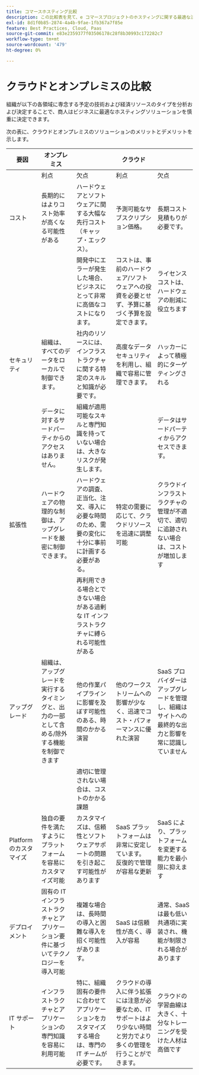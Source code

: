 ```yaml
---
title: コマースホスティング比較
description: この比較表を見て、e コマースプロジェクトのホスティングに関する最適な決定を下します。
exl-id: 8d1f0b85-2874-4a4b-9fae-1fb367a7f85e
feature: Best Practices, Cloud, Paas
source-git-commit: e83e2359377f03506178c28f8b30993c172282c7
workflow-type: tm+mt
source-wordcount: '479'
ht-degree: 0%

---
```


# クラウドとオンプレミスの比較

組織が以下の各領域に専念する予定の技術および経済リソースのタイプを分析および決定することで、商人はビジネスに最適なホスティングソリューションを慎重に決定できます。

次の表に、クラウドとオンプレミスのソリューションのメリットとデメリットを示します。

<table>
    <thead>
        <tr>
            <th>要因</th>
            <th>オンプレミス</th>
            <th></th>
            <th>クラウド</th>
            <th></th>
        </tr>
    </thead>
    <tbody>
        <tr>
            <td></td>
            <td>利点</td>
            <td>欠点</td>
            <td>利点</td>
            <td>欠点</td>
        </tr>
        <tr>
            <td>コスト</td>
            <td>長期的にはよりコスト効率が高くなる可能性がある</td>
            <td>ハードウェアとソフトウェアに関する大幅な先行コスト（キャップ・エックス）。</td>
            <td>予測可能なサブスクリプション価格。</td>
            <td>長期コスト見積もりが必要です。</td>
        </tr>
        <tr>
            <td></td>
            <td></td>
            <td>開発中にエラーが発生した場合、ビジネスにとって非常に高価なコストになります。</td>
            <td>コストは、事前のハードウェア/ソフトウェアへの投資を必要とせず、予算に基づく予算を設定できます。</td>
            <td>ライセンスコストは、ハードウェアの削減に役立ちます</td>
        </tr>
        <tr>
            <td>セキュリティ</td>
            <td>組織は、すべてのデータをローカルで制御できます。</td>
            <td>社内のリソースには、インフラストラクチャに関する特定のスキルと知識が必要です。</td>
            <td>高度なデータセキュリティを利用し、組織で容易に管理できます。</td>
            <td>ハッカーによって積極的にターゲティングされる</td>
        </tr>
        <tr>
            <td></td>
            <td>データに対するサードパーティからのアクセスはありません。</td>
            <td>組織が適用可能なスキルと専門知識を持っていない場合は、大きなリスクが発生します。</td>
            <td></td>
            <td>データはサードパーティからアクセスできます。</td>
        </tr>
        <tr>
            <td>拡張性</td>
            <td>ハードウェアの物理的な制御は、アップグレードを厳密に制御できます。</td>
            <td>ハードウェアの調査、正当化、注文、導入に必要な時間のため、需要の変化に十分に事前に計画する必要がある。</td>
            <td>特定の需要に応じて、クラウドリソースを迅速に調整可能</td>
            <td>クラウドインフラストラクチャの管理が不適切で、適切に追跡されない場合は、コストが増加します</td>
        </tr>
        <tr>
            <td></td>
            <td></td>
            <td>再利用できる場合とできない場合がある過剰な IT インフラストラクチャに縛られる可能性がある</td>
            <td></td>
            <td></td>
        </tr>
        <tr>
            <td>アップグレード</td>
            <td>組織は、アップグレードを実行するタイミングと、出力の一部として含める/除外する機能を制御できます</td>
            <td>他の作業パイプラインに影響を及ぼす可能性のある、時間のかかる演習</td>
            <td>他のワークストリームへの影響が少なく、迅速でコスト・パフォーマンスに優れた演習</td>
            <td>SaaS プロバイダーはアップグレードを管理し、組織はサイトへの最終的な出力と影響を常に認識していません</td>
        </tr>
        <tr>
            <td></td>
            <td></td>
            <td>適切に管理されない場合は、コストのかかる課題</td>
            <td></td>
            <td></td>
        </tr>
        <tr>
            <td>Platform のカスタマイズ</td>
            <td>独自の要件を満たすようにプラットフォームを容易にカスタマイズ可能</td>
            <td>カスタマイズは、信頼性とソフトウェアサポートの問題を引き起こす可能性があります</td>
            <td>SaaS プラットフォームは非常に安定しています。 反復的で管理が容易な更新</td>
            <td>SaaS により、プラットフォームを変更する能力を最小限に抑えます</td>
        </tr>
        <tr>
            <td>デプロイメント</td>
            <td>固有の IT インフラストラクチャとアプリケーション要件に基づいてテクノロジーを導入可能</td>
            <td>複雑な場合は、長時間の導入と困難な導入を招く可能性があります。</td>
            <td>SaaS は信頼性が高く、導入が容易</td>
            <td>通常、SaaS は最も低い共通項に実装され、機能が制限される場合があります</td>
        </tr>
        <tr>
            <td>IT サポート</td>
            <td>インフラストラクチャとアプリケーションの専門知識を容易に利用可能</td>
            <td>特に、組織固有の要件に合わせてアプリケーションをカスタマイズする場合は、専門の IT チームが必要です。</td>
            <td>クラウドの導入に伴う拡張には注意が必要なため、IT サポートはより少ない時間と労力でより多くの管理を行うことができます。</td>
            <td>クラウドの学習曲線は大きく、十分なトレーニングを受けた人材は高価です</td>
        </tr>
    </tbody>
</table>
